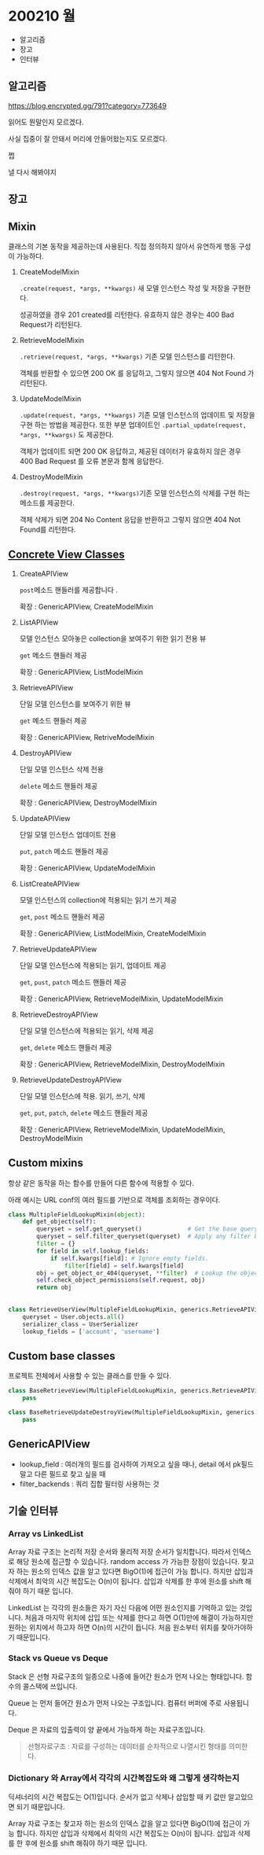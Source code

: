 # 200210 월

- 알고리즘
- 장고
- 인터뷰



## 알고리즘

https://blog.encrypted.gg/791?category=773649

읽어도 뭔말인지 모르겠다.

사실 집중이 잘 안돼서 머리에 안들어왔는지도 모르겠다.

쩝

낼 다시 해봐야지



## 장고

## Mixin

클래스의 기본 동작을 제공하는데 사용된다. 직접 정의하지 않아서 유연하게 행동 구성이 가능하다.

1. CreateModelMixin

   `.create(request, *args, **kwargs)` 새 모델 인스턴스 작성 및 저장을 구현한다.

   성공하였을 경우 201 created를 리턴한다. 유효하지 않은 경우는 400 Bad Request가 리턴된다.

2. RetrieveModelMixin

   `.retrieve(request, *args, **kwargs)` 기존 모델 인스턴스를 리턴한다.

   객체를 반환할 수 있으면 200 OK 를 응답하고, 그렇지 않으면 404 Not Found 가 리턴된다.

3. UpdateModelMixin

   `.update(request, *args, **kwargs)` 기존 모델 인스턴스의 업데이트 및 저장을 구현 하는 방법을 제공한다.  또한 부분 업데이트인 `.partial_update(request, *args, **kwargs)` 도 제공한다.

   객체가 업데이트 되면 200 OK 응답하고, 제공된 데이터가 유효하지 않은 경우 400 Bad Request 를 오류 본문과 함께 응답한다.

4. DestroyModelMixin

   `.destroy(request, *args, **kwargs)`기존 모델 인스턴스의 삭제를 구현 하는 메소드를 제공한다.

   객체 삭제가 되면 204 No Content 응답을 반환하고 그렇지 않으면 404 Not Found를 리턴한다.



## [Concrete View Classes](https://www.django-rest-framework.org/api-guide/generic-views/#concrete-view-classes)

1. CreateAPIView

   `post`메소드 핸들러를 제공합니다 .

   확장 : GenericAPIView, CreateModelMixin

2. ListAPIView

   모델 인스턴스 모아놓은 collection을 보여주기 위한 읽기 전용 뷰

   `get` 메소드 핸들러 제공

   확장 : GenericAPIView, ListModelMixin

3. RetrieveAPIView

   단일 모델 인스턴스를 보여주기 위한 뷰

   `get` 메소드 핸들러 제공

   확장 : GenericAPIView, RetriveModelMixin

4. DestroyAPIView

   단일 모델 인스턴스 삭제 전용

   `delete` 메소드 핸들러 제공

   확장 : GenericAPIView, DestroyModelMixin

5. UpdateAPIView

   단일 모델 인스턴스 업데이트 전용

   `put`,  `patch`  메소드 핸들러 제공

   확장 : GenericAPIView, UpdateModelMixin

6. ListCreateAPIView

   모델 인스턴스의 collection에 적용되는 읽기 쓰기 제공

   `get`, `post` 메소드 핸들러 제공

   확장 : GenericAPIView, ListModelMixin, CreateModelMixin

7. RetrieveUpdateAPIView

   단일 모델 인스턴스에 적용되는 읽기, 업데이트 제공

   `get`, `pust`, `patch` 메소드 핸들러 제공

   확장 : GenericAPIView, RetrieveModelMixin, UpdateModelMixin

8. RetrieveDestroyAPIView

   단일 모델 인스턴스에 적용되는 읽기, 삭제 제공

   `get`, `delete` 메소드 핸들러 제공

   확장 : GenericAPIView, RetrieveModelMixin, DestroyModelMixin

9. RetrieveUpdateDestroyAPIView

   단일 모델 인스턴스에 적용. 읽기, 쓰기, 삭제

   `get`, `put`, `patch`, `delete` 메소드 핸들러 제공

   확장 : GenericAPIView, RetrieveModelMixin, UpdateModelMixin, DestroyModelMixin



## Custom mixins

항상 같은 동작을 하는 함수를 만들어 다른 함수에 적용할 수 있다.

아래 예시는 URL conf의 여러 필드를 기반으로 객체를 조회하는 경우이다.

```python
class MultipleFieldLookupMixin(object):
	def get_object(self):
        queryset = self.get_queryset()             # Get the base queryset
        queryset = self.filter_queryset(queryset)  # Apply any filter backends
        filter = {}
        for field in self.lookup_fields:
            if self.kwargs[field]: # Ignore empty fields.
                filter[field] = self.kwargs[field]
        obj = get_object_or_404(queryset, **filter)  # Lookup the object
        self.check_object_permissions(self.request, obj)
        return obj
      
      
class RetrieveUserView(MultipleFieldLookupMixin, generics.RetrieveAPIView):
    queryset = User.objects.all()
    serializer_class = UserSerializer
    lookup_fields = ['account', 'username']
```



## Custom base classes

프로젝트 전체에서 사용할 수 있는 클래스를 만들 수 있다.

```python
class BaseRetrieveView(MultipleFieldLookupMixin, generics.RetrieveAPIView):
    pass

class BaseRetrieveUpdateDestroyView(MultipleFieldLookupMixin, generics.RetrieveUpdateDestroyAPIView):
    pass
```





## GenericAPIView

- lookup_field : 여러개의 필드를 검사하여 가져오고 싶을 때나, detail 에서 pk필드 말고 다른 필드로 찾고 싶을 때
- filter_backends : 쿼리 집합 필터링 사용하는 것



## 기술 인터뷰

### Array vs LinkedList

Array 자료 구조는 논리적 저장 순서와 물리적 저장 순서가 일치합니다. 따라서 인덱스로 해당 원소에 접근할 수 있습니다. random access 가 가능한 장점이 있습니다. 찾고자 하는 원소의 인덱스 값을 알고 있다면 BigO(1)에 접근이 가능 합니다. 하지만 삽입과 삭제에서 최악의 시간 복잡도는 O(n)이 됩니다. 삽입과 삭제를 한 후에 원소를 shift 해줘야 하기 때문 입니다.

LinkedList 는 각각의 원소들은 자기 자신 다음에 어떤 원소인지를 기억하고 있는 것입니다. 처음과 마지막 위치에 삽입 또는 삭제를 한다고 하면 O(1)만에 해결이 가능하지만 원하는 위치에서 하고자 하면 O(n)의 시간이 듭니다. 처음 원소부터 위치를 찾아가야하기 때문입니다. 



### Stack vs Queue vs Deque

Stack 은 선형 자료구조의 일종으로 나중에 들어간 원소가 먼저 나오는 형태입니다. 함수의 콜스택에 쓰입니다.

Queue 는 먼저 들어간 원소가 먼저 나오는 구조입니다. 컴퓨터 버퍼에 주로 사용됩니다.

Deque 은 자료의 입출력이 양 끝에서 가능하게 하는 자료구조입니다.

> 선형자료구조 : 자료를 구성하는 데이터를 순차적으로 나열시킨 형태를 의미한다.



### Dictionary 와 Array에서 각각의 시간복잡도와 왜 그렇게 생각하는지

딕셔너리의 시간 복잡도는 O(1)입니다. 순서가 없고 삭제나 삽입할 때 키 값만 알고있으면 되기 때문입니다.

Array 자료 구조는 찾고자 하는 원소의 인덱스 값을 알고 있다면 BigO(1)에 접근이 가능 합니다. 하지만 삽입과 삭제에서 최악의 시간 복잡도는 O(n)이 됩니다. 삽입과 삭제를 한 후에 원소를 shift 해줘야 하기 때문 입니다.